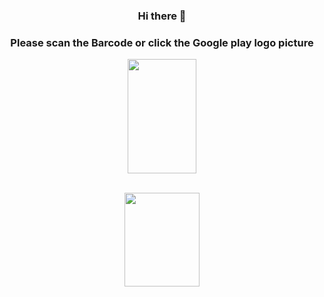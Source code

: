 <div align="center">
<h3 text="align:center">Hi there 👋<h3>
  <h3 text="align:center">Please scan the Barcode or  click the Google play logo picture
 </h3>
<p>
  </div>
  <div align="center">
  <img style="border:30px;" src="https://i.hizliresim.com/hrq7qdy.png" width="110" height="183">
    <br>
    <br>
 
  
  <a target="_blank" href="https://play.google.com/store/apps/dev?id=6434216887703327919" target="_blank"><img src="https://cdn-icons-png.flaticon.com/512/732/732208.png?w=360" width="120" height="150">
  </a>
  </p>
  
  </div>
